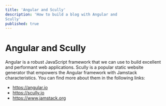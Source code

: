 ```yaml
---
title: 'Angular and Scully'
description: 'How to build a blog with Angular and
Scully'
published: true
---
```


# Angular and Scully

Angular is a robust JavaScript framework that we can use
to build excellent and performant web applications.
Scully is a popular static website generator that
empowers the Angular framework with Jamstack
characteristics.
You can find more about them in the following links:

- https://angular.io
- https://scully.io
- https://www.jamstack.org
